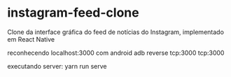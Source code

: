 # instagram-feed-clone
Clone da interface gráfica do feed de notícias do Instagram, implementado em React Native

reconhecendo localhost:3000 com android
adb reverse tcp:3000 tcp:3000

executando server: yarn run serve